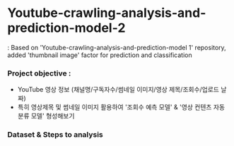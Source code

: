 # Youtube-crawling-analysis-and-prediction-model-2
: Based on 'Youtube-crawling-analysis-and-prediction-model 1' repository, added 'thumbnail image' factor for prediction and classification 


### Project objective :
- YouTube 영상 정보 (채널명/구독자수/썸네일 이미지/영상 제목/조회수/업로드 날짜)
- 특히 영상제목 및 썸네일 이미지 활용하여 '조회수 예측 모델' & '영상 컨텐츠 자동 분류 모델' 형성해보기

### Dataset & Steps to analysis



